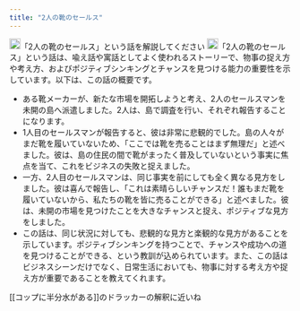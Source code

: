```yaml
---
title: "2人の靴のセールス"
---
```


<img src='https://scrapbox.io/api/pages/nishio/nishio/icon' alt='nishio.icon' height="19.5"/>「2人の靴のセールス」という話を解説してください
<img src='https://scrapbox.io/api/pages/nishio/GPT/icon' alt='GPT.icon' height="19.5"/>「2人の靴のセールス」という話は、喩え話や寓話としてよく使われるストーリーで、物事の捉え方や考え方、およびポジティブシンキングとチャンスを見つける能力の重要性を示しています。以下は、この話の概要です。
- ある靴メーカーが、新たな市場を開拓しようと考え、2人のセールスマンを未開の島へ派遣しました。2人は、島で調査を行い、それぞれ報告することになります。
- 1人目のセールスマンが報告すると、彼は非常に悲観的でした。島の人々がまだ靴を履いていないため、「ここでは靴を売ることはまず無理だ」と述べました。彼は、島の住民の間で靴がまったく普及していないという事実に焦点を当て、これをビジネスの失敗と捉えました。
- 一方、2人目のセールスマンは、同じ事実を前にしても全く異なる見方をしました。彼は喜んで報告し、「これは素晴らしいチャンスだ！誰もまだ靴を履いていないから、私たちの靴を皆に売ることができる」と述べました。彼は、未開の市場を見つけたことを大きなチャンスと捉え、ポジティブな見方をしました。
- この話は、同じ状況に対しても、悲観的な見方と楽観的な見方があることを示しています。ポジティブシンキングを持つことで、チャンスや成功への道を見つけることができる、という教訓が込められています。また、この話はビジネスシーンだけでなく、日常生活においても、物事に対する考え方や捉え方が重要であることを教えてくれます。

[[コップに半分水がある]]のドラッカーの解釈に近いね

